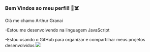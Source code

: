 ### Bem Vindos ao meu perfil! 🎃☠️

Olá me chamo Arthur Granai

-Estou me desenvolvendo na linguagem JavaScript

-Estou usando o GitHub para organizar e compartilhar meus projetos desenvolvidos
![](https://media1.tenor.com/m/t273D3EqiIYAAAAC/one-piece-luffy.gif)
